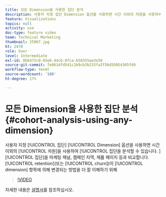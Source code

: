 ```yaml
---
title: 모든 Dimension을 사용한 집단 분석
description: 사용자 지정 집단 Dimension 옵션을 사용하면 시간 이외의 차원을 사용하여 집단을 분석할 수 있습니다. 마케팅 채널, 캠페인 지역, 제품 페이지 등을 기준으로 집단을 비교합니다. 을 추가하여 차원 항목별로 유지(또는 이탈)가 변경되는 방법을 보다 잘 이해할 수 있습니다.
feature: Visualizations
topics: null
activity: use
doc-type: feature video
team: Technical Marketing
thumbnail: 25967.jpg
kt: 2478
role: User
level: Intermediate
exl-id: 0bb472c0-83e6-44cb-8fca-658355ae3e50
source-git-commit: fe861dfd541c1b9cb3b233fa3f56d55054305fd9
workflow-type: tm+mt
source-wordcount: '100'
ht-degree: 17%

---
```


# 모든 Dimension을 사용한 집단 분석 {#cohort-analysis-using-any-dimension}

사용자 지정 [!UICONTROL 집단] [!UICONTROL Dimension] 옵션을 사용하면 시간 이외의 [!UICONTROL 차원]을 사용하여 [!UICONTROL 집단을 분석할 수 있습니다. ] [!UICONTROL 집단]을 마케팅 채널, 캠페인 지역, 제품 페이지 등과 비교합니다. [!UICONTROL retention](또는 [!UICONTROL churn])이 [!UICONTROL dimension] 항목에 의해 변경되는 방법을 더 잘 이해하기 위해

>[!VIDEO](https://video.tv.adobe.com/v/25967/?quality=12)

자세한 내용은 [설명서](https://experienceleague.adobe.com/docs/analytics/analyze/analysis-workspace/visualizations/cohort-table/cohort-analysis.html?lang=en)를 참조하십시오.
